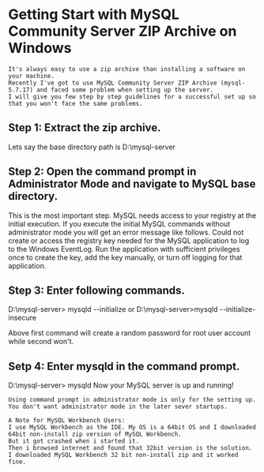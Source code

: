 # Getting Start with MySQL Community Server ZIP Archive on Windows
    It's always easy to use a zip archive than installing a software on your machine. 
    Recently I've got to use MySQL Community Server ZIP Archive (mysql-5.7.17) and faced some problem when setting up the server. 
    I will give you few step by step guidelines for a successful set up so that you won't face the same problems.

## **Step 1**: Extract the zip archive.
Lets say the base directory path is D:\mysql-server

## **Step 2**: Open the command prompt in Administrator Mode and navigate to MySQL base directory.
This is the most important step. MySQL needs access to your registry at the initial execution. If you execute the initial MySQL commands without administrator mode you will get an error message like follows.
Could not create or access the registry key needed for the MySQL application
to log to the Windows EventLog. Run the application with sufficient
privileges once to create the key, add the key manually, or turn off
logging for that application.

## **Step 3**: Enter following commands.
D:\mysql-server> mysqld --initialize
or
D:\mysql-server>mysqld --initialize-insecure

Above first command will create a random password for root user account while second won't.

## **Setp 4**: Enter mysqld in the command prompt.
D:\mysql-server> mysqld
Now your MySQL server is up and running!

    Using command prompt in administrator mode is only for the setting up. You don't want administrator mode in the later sever startups.

    A Note for MySQL Workbench Users:
    I use MySQL Workbench as the IDE. My OS is a 64bit OS and I downloaded 64bit non-install zip version of MySQL Workbench. 
    But it got crashed when i started it. 
    Then i browsed internet and found that 32bit version is the solution. 
    I downloaded MySQL Workbench 32 bit non-install zip and it worked fine.
